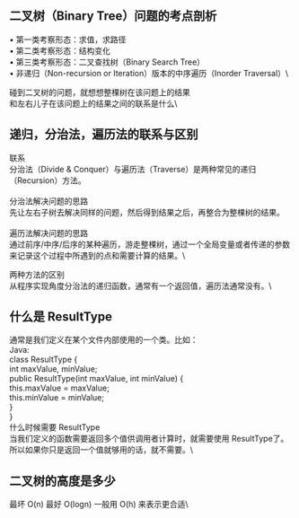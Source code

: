 ## 二叉树（Binary Tree）问题的考点剖析
• 第一类考察形态：求值，求路径\
• 第二类考察形态：结构变化\
• 第三类考察形态：二叉查找树（Binary Search Tree）\
• 非递归（Non-recursion or Iteration）版本的中序遍历（Inorder Traversal）\

碰到二叉树的问题，就想想整棵树在该问题上的结果\
和左右儿子在该问题上的结果之间的联系是什么\

## 递归，分治法，遍历法的联系与区别
联系\
分治法（Divide & Conquer）与遍历法（Traverse）是两种常见的递归（Recursion）方法。\
\
分治法解决问题的思路\
先让左右子树去解决同样的问题，然后得到结果之后，再整合为整棵树的结果。\
\
遍历法解决问题的思路\
通过前序/中序/后序的某种遍历，游走整棵树，通过一个全局变量或者传递的参数来记录这个过程中所遇到的点和需要计算的结果。\

两种方法的区别\
从程序实现角度分治法的递归函数，通常有一个返回值，遍历法通常没有。\

## 什么是 ResultType
通常是我们定义在某个文件内部使用的一个类。比如：\
Java:\
class ResultType {\
    int maxValue, minValue;\
    public ResultType(int maxValue, int minValue) {\
        this.maxValue = maxValue;\
        this.minValue = minValue;\
    }\
}\
什么时候需要 ResultType\
当我们定义的函数需要返回多个值供调用者计算时，就需要使用 ResultType了。\
所以如果你只是返回一个值就够用的话，就不需要。\

## 二叉树的高度是多少
最坏 O(n) 最好 O(logn) 一般用 O(h) 来表示更合适\